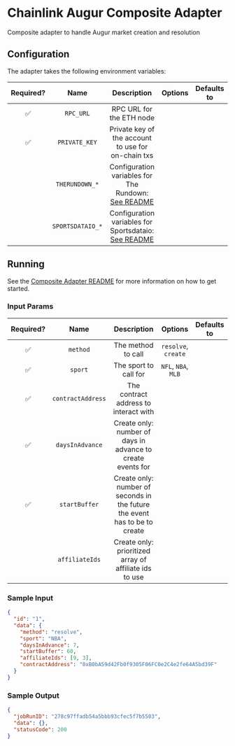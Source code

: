 # Chainlink Augur Composite Adapter

Composite adapter to handle Augur market creation and resolution

## Configuration

The adapter takes the following environment variables:

| Required? |   Name    |         Description          | Options | Defaults to |
| :-------: | :-------: | :--------------------------: | :-----: | :---------: |
|    ✅     | `RPC_URL` | RPC URL for the ETH node |         |             |
|    ✅     | `PRIVATE_KEY` | Private key of the account to use for on-chain txs |         |             |
|          | `THERUNDOWN_*` | Configuration variables for The Rundown: [See README](../../sources/therundown/README.md) | | |
|          | `SPORTSDATAIO_*` | Configuration variables for Sportsdataio: [See README](../../sources/sportsdataio/README.md) | | |

## Running

See the [Composite Adapter README](../README.md) for more information on how to get started.

### Input Params

| Required? |            Name            |               Description                |       Options       | Defaults to |
| :-------: | :------------------------: | :--------------------------------------: | :-----------------: | :---------: |
|    ✅     | `method`  |   The method to call    | `resolve`, `create` |             |
|    ✅     | `sport`  |   The sport to call for    | `NFL`, `NBA`, `MLB` |             |
|    ✅     | `contractAddress`  |   The contract address to interact with    |  |             |
|    ✅     | `daysInAdvance`  | Create only: number of days in advance to create events for |  |             |
|    ✅     | `startBuffer`  | Create only: number of seconds in the future the event has to be to create |  |             |
|         | `affiliateIds`  | Create only: prioritized array of affiliate ids to use |  |             |

### Sample Input

```json
{
  "id": "1",
  "data": {
    "method": "resolve",
    "sport": "NBA",
    "daysInAdvance": 7,
    "startBuffer": 60,
    "affiliateIds": [9, 3],
    "contractAddress": "0xB0bA59d42Fb0f9305F06FC0e2C4e2fe64A5bd39F"
  }
}
```

### Sample Output

```json
{
  "jobRunID": "278c97ffadb54a5bbb93cfec5f7b5503",
  "data": {},
  "statusCode": 200
}
```
